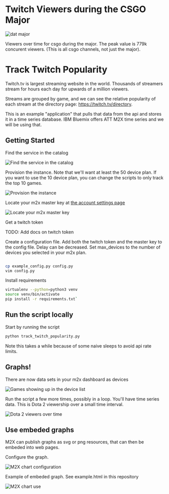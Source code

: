 Twitch Viewers during the CSGO Major
====================================


![dat major](csgo_major_viewers.png)


Viewers over time for csgo during the major. The peak value is 779k concurent viewers. (This is all csgo channels, not just the major).


Track Twitch Popularity
=======================


Twitch.tv is largest streaming website in the world. Thousands of streamers stream for hours each day for upwards of a million viewers.

Streams are grouped by game, and we can see the relative popularity of each stream at the directory page: https://twitch.tv/directory.

This is an example "application" that pulls that data from the api and stores it in a time series database. IBM Bluemix offers ATT M2X time series and we will be using that.


Getting Started
---------------


Find the service in the catalog

![Find the service in the catalog](provision_m2x.png)

Provision the instance. Note that we'll want at least the 50 device plan. If you want to use the 10 device plan, you can change the scripts to only track the top 10 games.

![Provision the instance](provision_m2x_2.png)

Locate your m2x master key at [the account settings page](https://m2x.att.com/account)

![Locate your m2x master key](m2x_master_key.png)


Get a twitch token

TODO: Add docs on twitch token

Create a configuration file. Add both the twitch token and the master key to the config file. Delay can be decreased. Set max_devices to the number of devices you selected in your m2x plan.

```bash

cp example_config.py config.py
vim config.py
```


Install requirements

```bash
virtualenv --python=python3 venv 
source venv/bin/activate
pip install -r requirements.txt`
```



Run the script locally
----------------------

Start by running the script


```bash
python track_twitch_popularity.py
```

Note this takes a while because of some naive sleeps to avoid api rate limits.


Graphs!
-------


There are now data sets in your m2x dashboard as devices


![Games showing up in the device list](games_in_m2x_2.png)


Run the script a few more times, possibly in a loop. You'll have time series data. This is Dota 2 viewership over a small time interval.


![Dota 2 viewers over time](dota2_viewers.png)



Use embeded graphs
------------------


M2X can publish graphs as svg or png resources, that can then be embeded into web pages.

Configure the graph.

![M2X chart configuration](m2x-embedded-chart-config.png)

Example of embeded graph. See example.html in this repository


![M2X chart use](m2x-embedded_chart.png)
